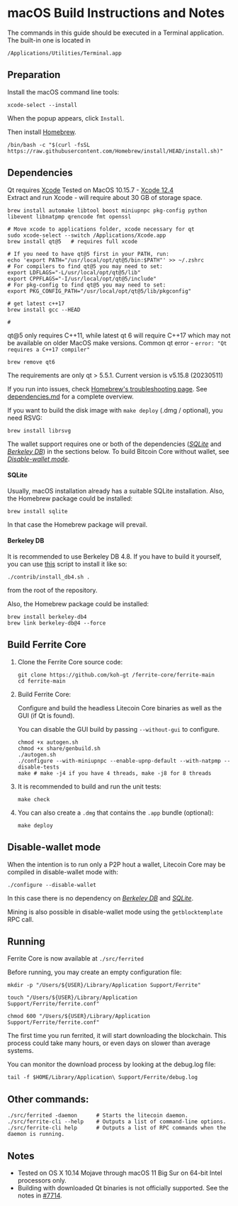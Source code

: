 # macOS Build Instructions and Notes

The commands in this guide should be executed in a Terminal application.
The built-in one is located in
```
/Applications/Utilities/Terminal.app
```

## Preparation
Install the macOS command line tools:

```shell
xcode-select --install
```

When the popup appears, click `Install`.

Then install [Homebrew](https://brew.sh).
``` shell
/bin/bash -c "$(curl -fsSL https://raw.githubusercontent.com/Homebrew/install/HEAD/install.sh)"
```

## Dependencies
Qt requires [Xcode](https://developer.apple.com/download/all/)
Tested on MacOS 10.15.7 - [Xcode 12.4](https://download.developer.apple.com/Developer_Tools/Xcode_12.4/Xcode_12.4.xip)  
Extract and run Xcode - will require about 30 GB of storage space.  
```shell
brew install automake libtool boost miniupnpc pkg-config python libevent libnatpmp qrencode fmt openssl

# Move xcode to applications folder, xcode necessary for qt
sudo xcode-select --switch /Applications/Xcode.app
brew install qt@5   # requires full xcode

# If you need to have qt@5 first in your PATH, run:
echo 'export PATH="/usr/local/opt/qt@5/bin:$PATH"' >> ~/.zshrc
# For compilers to find qt@5 you may need to set:
export LDFLAGS="-L/usr/local/opt/qt@5/lib"
export CPPFLAGS="-I/usr/local/opt/qt@5/include"
# For pkg-config to find qt@5 you may need to set:
export PKG_CONFIG_PATH="/usr/local/opt/qt@5/lib/pkgconfig"

# get latest c++17
brew install gcc --HEAD

#
```
qt@5 only requires C++11, while latest qt 6 will require C++17 which may not be available on older MacOS make versions.
Common qt error - 
```error: "Qt requires a C++17 compiler"```
```shell
brew remove qt6
```

The requirements are only qt > 5.5.1. Current version is v5.15.8 (20230511)

If you run into issues, check [Homebrew's troubleshooting page](https://docs.brew.sh/Troubleshooting).
See [dependencies.md](dependencies.md) for a complete overview.

If you want to build the disk image with `make deploy` (.dmg / optional), you need RSVG:
```shell
brew install librsvg
```

The wallet support requires one or both of the dependencies ([*SQLite*](#sqlite) and [*Berkeley DB*](#berkeley-db)) in the sections below.
To build Bitcoin Core without wallet, see [*Disable-wallet mode*](#disable-wallet-mode).

#### SQLite

Usually, macOS installation already has a suitable SQLite installation.
Also, the Homebrew package could be installed:

```shell
brew install sqlite
```

In that case the Homebrew package will prevail.

#### Berkeley DB

It is recommended to use Berkeley DB 4.8. If you have to build it yourself,
you can use [this](/contrib/install_db4.sh) script to install it
like so:

```shell
./contrib/install_db4.sh .
```

from the root of the repository.

Also, the Homebrew package could be installed:

```shell
brew install berkeley-db4
brew link berkeley-db@4 --force
```

## Build Ferrite Core

1. Clone the Ferrite Core source code:
    ```shell
    git clone https://github.com/koh-gt /ferrite-core/ferrite-main
    cd ferrite-main
    ```

2.  Build Ferrite Core:

    Configure and build the headless Litecoin Core binaries as well as the GUI (if Qt is found).

    You can disable the GUI build by passing `--without-gui` to configure.
    ```shell
    chmod +x autogen.sh
    chmod +x share/genbuild.sh
    ./autogen.sh
    ./configure --with-miniupnpc --enable-upnp-default --with-natpmp --disable-tests
    make # make -j4 if you have 4 threads, make -j8 for 8 threads
    ```

3.  It is recommended to build and run the unit tests:
    ```shell
    make check
    ```

4.  You can also create a  `.dmg` that contains the `.app` bundle (optional):
    ```shell
    make deploy
    ```

## Disable-wallet mode
When the intention is to run only a P2P hout a wallet, Litecoin Core may be
compiled in disable-wallet mode with:
```shell
./configure --disable-wallet
```

In this case there is no dependency on [*Berkeley DB*](#berkeley-db) and [*SQLite*](#sqlite).

Mining is also possible in disable-wallet mode using the `getblocktemplate` RPC call.

## Running
Ferrite Core is now available at `./src/ferrited`

Before running, you may create an empty configuration file:
```shell
mkdir -p "/Users/${USER}/Library/Application Support/Ferrite"

touch "/Users/${USER}/Library/Application Support/Ferrite/ferrite.conf"

chmod 600 "/Users/${USER}/Library/Application Support/Ferrite/ferrite.conf"
```

The first time you run ferrited, it will start downloading the blockchain. This process could
take many hours, or even days on slower than average systems.

You can monitor the download process by looking at the debug.log file:
```shell
tail -f $HOME/Library/Application\ Support/Ferrite/debug.log
```

## Other commands:
```shell
./src/ferrited -daemon      # Starts the litecoin daemon.
./src/ferrite-cli --help    # Outputs a list of command-line options.
./src/ferrite-cli help      # Outputs a list of RPC commands when the daemon is running.
```

## Notes
* Tested on OS X 10.14 Mojave through macOS 11 Big Sur on 64-bit Intel
processors only.
* Building with downloaded Qt binaries is not officially supported. See the notes in [#7714](https://github.com/bitcoin/bitcoin/issues/7714).
